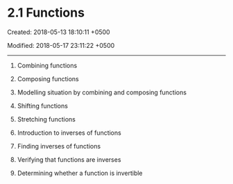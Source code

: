 # 2.1 Functions

Created: 2018-05-13 18:10:11 +0500

Modified: 2018-05-17 23:11:22 +0500

---

1. Combining functions

2. Composing functions

3. Modelling situation by combining and composing functions

4. Shifting functions

5. Stretching functions

6. Introduction to inverses of functions

7. Finding inverses of functions

8. Verifying that functions are inverses

9. Determining whether a function is invertible
